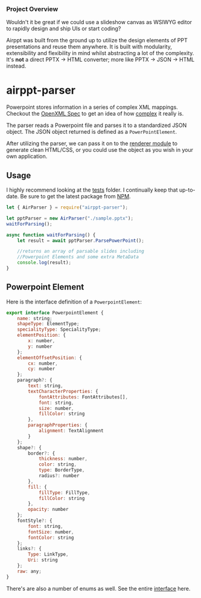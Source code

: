 ### Project Overview
Wouldn't it be great if we could use a slideshow canvas as WSIWYG editor to rapidly design and ship UIs or start coding?

Airppt was built from the ground up to utilize the design elements of PPT presentations and reuse them anywhere. It is built with modularity, extensibility and flexibility in mind whilst abstracting a lot of the complexity. It's **not** a direct PPTX -> HTML converter; more like PPTX -> JSON -> HTML instead.

# airppt-parser

Powerpoint stores information in a series of complex XML mappings. Checkout the [OpenXML Spec](https://www.ecma-international.org/news/TC45_current_work/OpenXML%20White%20Paper.pdf) to get an idea of how [complex](http://officeopenxml.com/anatomyofOOXML-pptx.php) it really is.

The parser reads a Powerpoint file and parses it to a standardized JSON object. The JSON object returned is defined as a `PowerPointElement`.

After utilizing the parser, we can pass it on to the [renderer module](https://github.com/rabi92/airppt-renderer#readme) to generate clean HTML/CSS, or you could use the object as you wish in your own application.

## Usage

I highly recommend looking at the [tests](https://github.com/rabi92/airppt-parser/tree/master/tests) folder. I continually keep that up-to-date. Be sure to get the latest package from [NPM](https://www.npmjs.com/package/airppt-parser-plus).

```javascript
let { AirParser } = require("airppt-parser");

let pptParser = new AirParser("./sample.pptx");
waitForParsing();

async function waitForParsing() {
	let result = await pptParser.ParsePowerPoint();

	//returns an array of parsable slides including
	//Powerpoint Elements and some extra MetaData
	console.log(result);
}
```

## Powerpoint Element

Here is the interface definition of a `PowerpointElement`:

```javascript
export interface PowerpointElement {
	name: string;
	shapeType: ElementType;
	specialityType: SpecialityType;
	elementPosition: {
		x: number,
		y: number
	};
	elementOffsetPosition: {
		cx: number,
		cy: number
	};
	paragraph?: {
		text: string,
		textCharacterProperties: {
			fontAttributes: FontAttributes[],
			font: string,
			size: number,
			fillColor: string
		},
		paragraphProperties: {
			alignment: TextAlignment
		}
	};
	shape?: {
		border?: {
			thickness: number,
			color: string,
			type: BorderType,
			radius?: number
		},
		fill: {
			fillType: FillType,
			fillColor: string
		},
		opacity: number
	};
	fontStyle?: {
		font: string,
		fontSize: number,
		fontColor: string
	};
	links?: {
		Type: LinkType,
		Uri: string
	};
	raw: any;
}
```

There's are also a number of enums as well. See the entire [interface](https://github.com/rabi92/airppt-models/blob/master/pptelement.d.ts) here.
